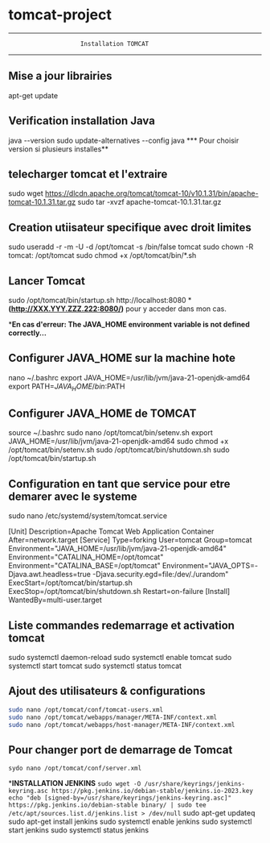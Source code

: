 # tomcat-project
****************************************************************
                        Installation TOMCAT
****************************************************************
## Mise a jour librairies
apt-get update

## Verification installation Java
java --version
sudo update-alternatives --config java *** Pour choisir version si plusieurs installes**

## telecharger tomcat et l'extraire
sudo wget https://dlcdn.apache.org/tomcat/tomcat-10/v10.1.31/bin/apache-tomcat-10.1.31.tar.gz
sudo tar -xvzf apache-tomcat-10.1.31.tar.gz

## Creation utiisateur specifique avec droit limites
sudo useradd -r -m -U -d /opt/tomcat -s /bin/false tomcat
sudo chown -R tomcat: /opt/tomcat
sudo chmod +x /opt/tomcat/bin/*.sh

## Lancer Tomcat
sudo /opt/tomcat/bin/startup.sh
http://localhost:8080 ***(http://XXX.YYY.ZZZ.222:8080/)** pour y acceder dans mon cas.

***En cas d'erreur: The JAVA_HOME environment variable is not defined correctly...**
## Configurer JAVA_HOME sur la machine hote
nano ~/.bashrc
export JAVA_HOME=/usr/lib/jvm/java-21-openjdk-amd64
export PATH=$JAVA_HOME/bin:$PATH <!-- Puis Ajouter ces lignes en fin de fichier -->

## Configurer JAVA_HOME de TOMCAT
source ~/.bashrc
sudo nano /opt/tomcat/bin/setenv.sh
export JAVA_HOME=/usr/lib/jvm/java-21-openjdk-amd64
sudo chmod +x /opt/tomcat/bin/setenv.sh
sudo /opt/tomcat/bin/shutdown.sh
sudo /opt/tomcat/bin/startup.sh

## Configuration en tant que service pour etre demarer avec le systeme
sudo nano /etc/systemd/system/tomcat.service

[Unit]
Description=Apache Tomcat Web Application Container
After=network.target
[Service]
Type=forking
User=tomcat
Group=tomcat
Environment="JAVA_HOME=/usr/lib/jvm/java-21-openjdk-amd64"
Environment="CATALINA_HOME=/opt/tomcat"
Environment="CATALINA_BASE=/opt/tomcat"
Environment="JAVA_OPTS=-Djava.awt.headless=true -Djava.security.egd=file:/dev/./urandom"
ExecStart=/opt/tomcat/bin/startup.sh
ExecStop=/opt/tomcat/bin/shutdown.sh
Restart=on-failure
[Install]
WantedBy=multi-user.target

## Liste commandes redemarrage et activation tomcat
sudo systemctl daemon-reload
sudo systemctl enable tomcat
sudo systemctl start tomcat
sudo systemctl status tomcat

## Ajout des utilisateurs & configurations 
```bash
sudo nano /opt/tomcat/conf/tomcat-users.xml
sudo nano /opt/tomcat/webapps/manager/META-INF/context.xml
sudo nano /opt/tomcat/webapps/host-manager/META-INF/context.xml
```

## Pour changer port de demarrage de Tomcat
```sydo nano /opt/tomcat/conf/server.xml```

***INSTALLATION JENKINS**
```sudo wget -O /usr/share/keyrings/jenkins-keyring.asc https://pkg.jenkins.io/debian-stable/jenkins.io-2023.key``` 
```echo "deb [signed-by=/usr/share/keyrings/jenkins-keyring.asc]"  https://pkg.jenkins.io/debian-stable binary/ | sudo tee /etc/apt/sources.list.d/jenkins.list > /dev/null```
sudo apt-get updateq
sudo apt-get install jenkins
sudo systemctl enable jenkins
sudo systemctl start jenkins
sudo systemctl status jenkins

